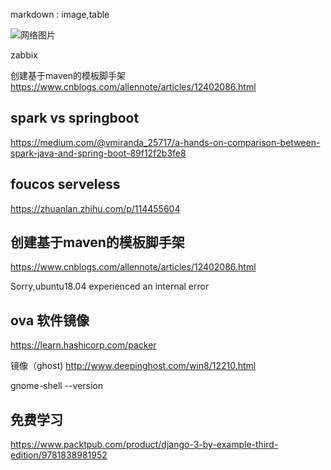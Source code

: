 markdown : image,table



![网络图片](https://some.png)


zabbix


创建基于maven的模板脚手架
https://www.cnblogs.com/allennote/articles/12402086.html



## spark vs springboot
https://medium.com/@vmiranda_25717/a-hands-on-comparison-between-spark-java-and-spring-boot-89f12f2b3fe8



## foucos serveless

https://zhuanlan.zhihu.com/p/114455604



## 创建基于maven的模板脚手架
https://www.cnblogs.com/allennote/articles/12402086.html


Sorry,ubuntu18.04 experienced an internal error



## ova 软件镜像
https://learn.hashicorp.com/packer

镜像（ghost)
http://www.deepinghost.com/win8/12210.html

gnome-shell --version


## 免费学习
https://www.packtpub.com/product/django-3-by-example-third-edition/9781838981952
